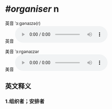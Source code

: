 # ***\#organiser*** n
英音 ˈɔːɡənaɪzə(r)  
英音
<audio src="./media/organiser1_AAC.aac" controls="controls"></audio>

美音 ˈɔːrɡənaɪzər  
美音
<audio src="./media/organiser2_AAC.aac" controls="controls"></audio>



  

英文释义
---
### 1.**组织者；安排者**  


